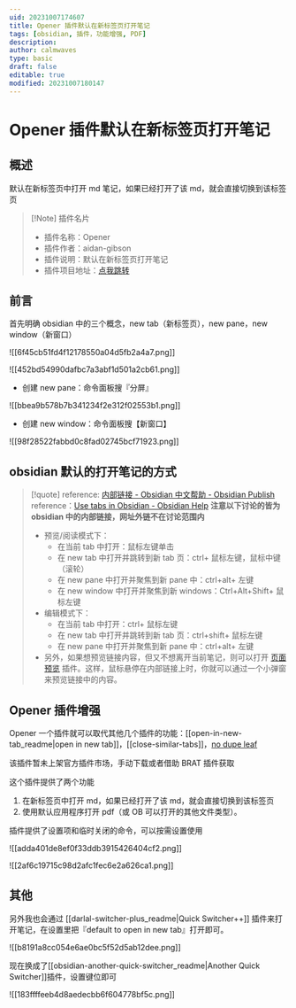```yaml
---
uid: 20231007174607
title: Opener 插件默认在新标签页打开笔记
tags: [obsidian, 插件，功能增强, PDF]
description: 
author: calmwaves
type: basic
draft: false
editable: true
modified: 20231007180147
---
```


# Opener 插件默认在新标签页打开笔记

## 概述

默认在新标签页中打开 md 笔记，如果已经打开了该 md，就会直接切换到该标签页

> [!Note] 插件名片
> - 插件名称：Opener
> - 插件作者：aidan-gibson
> - 插件说明：默认在新标签页打开笔记
> - 插件项目地址：[点我跳转](https://github.com/aidan-gibson/obsidian-opener)

## 前言

首先明确 obsidian 中的三个概念，new tab（新标签页），new pane，new window（新窗口）

![[6f45cb51fd4f12178550a04d5fb2a4a7.png]]

![[452bd54990dafbc7a3abf1d501a2cb61.png]]

- 创建 new pane：命令面板搜『分屏』

![[bbea9b578b7b341234f2e312f02553b1.png]]

- 创建 new window：命令面板搜【新窗口】

![[98f28522fabbd0c8fad02745bcf71923.png]]

## obsidian 默认的打开笔记的方式

> [!quote]
> reference: [内部链接 - Obsidian 中文帮助 - Obsidian Publish](https://publish.obsidian.md/help-zh/%E4%BD%BF%E7%94%A8%E6%8C%87%E5%8D%97/%E5%86%85%E9%83%A8%E9%93%BE%E6%8E%A5#%E6%89%93%E5%BC%80%E9%93%BE%E6%8E%A5 )
> reference：[Use tabs in Obsidian - Obsidian Help](https://help.obsidian.md/User+interface/Use+tabs+in+Obsidian#Open+a+link)
> **注意以下讨论的皆为 obsidian 中的内部链接，网址外链不在讨论范围内**
> - 预览/阅读模式下：
> 	- 在当前 tab 中打开：鼠标左键单击
> 	- 在 new tab 中打开并跳转到新 tab 页：ctrl+ 鼠标左键，鼠标中键（滚轮）
> 	- 在 new pane 中打开并聚焦到新 pane 中：ctrl+alt+ 左键
> 	- 在 new window 中打开并聚焦到新 windows：Ctrl+Alt+Shift+ 鼠标左键
> - 编辑模式下：
> 	- 在当前 tab 中打开：ctrl+ 鼠标左键
> 	- 在 new tab 中打开并跳转到新 tab 页：ctrl+shift+ 鼠标左键
> 	- 在 new pane 中打开并聚焦到新 pane 中：ctrl+alt+ 左键
> - 另外，如果想预览链接内容，但又不想离开当前笔记，则可以打开 [页面预览](https://publish.obsidian.md/help-zh/%E6%8F%92%E4%BB%B6/%E9%A1%B5%E9%9D%A2%E9%A2%84%E8%A7%88) 插件。这样，鼠标悬停在内部链接上时，你就可以通过一个小弹窗来预览链接中的内容。

## Opener 插件增强

Opener 一个插件就可以取代其他几个插件的功能：[[open-in-new-tab_readme|open in new tab]]，[[close-similar-tabs]]，[no dupe leaf](https://github.com/scambier/obsidian-no-dupe-leaves)

该插件暂未上架官方插件市场，手动下载或者借助 BRAT 插件获取

这个插件提供了两个功能

1. 在新标签页中打开 md，如果已经打开了该 md，就会直接切换到该标签页
2. 使用默认应用程序打开 pdf（或 OB 可以打开的其他文件类型）。

插件提供了设置项和临时关闭的命令，可以按需设置使用

![[adda401de8ef0f33ddb3915426404cf2.png]]

![[2af6c19715c98d2afc1fec6e2a626ca1.png]]

## 其他

另外我也会通过 [[darlal-switcher-plus_readme|Quick Switcher++]] 插件来打开笔记，在设置里把『default to open in new tab』打开即可。

![[b8191a8cc054e6ae0bc5f52d5ab12dee.png]]

现在换成了[[obsidian-another-quick-switcher_readme|Another Quick Switcher]]插件，设置键位即可

![[183ffffeeb4d8aedecbb6f604778bf5c.png]]
